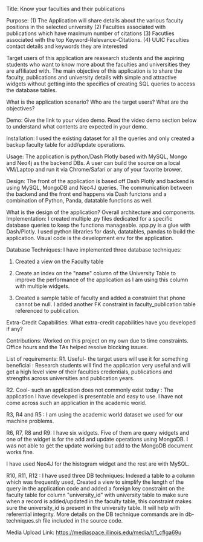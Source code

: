 Title: Know your faculties and their publications

Purpose:
(1) The Application will share details about the various faculty positions in the selected university
(2) Faculties associated with publications which have maximum number of citations
(3) Facutlies associated with the top Keyword-Relevance-Citations.
(4) UUIC Faculties contact details and keywords they are interested


Target users of this application are reasearch students and the aspiring students who want to know more about the faculties and universities they are affiliated with.
The main objective of this application is to share the faculty, publications and university details with simple and attractive widgets without getting into the specifics of creating SQL queries to access the database tables.

What is the application scenario? Who are the target users? What are the objectives?

Demo: Give the link to your video demo. Read the video demo section below to understand what contents are expected in your demo.

Installation: I used the existing dataset for all the queries and only created a backup faculty table for add/update operations.

Usage: The application is python/Dash Plotly based with MySQL, Mongo and Neo4j as the backend DBs. A user can build the source on a local VM/Laptop and run it via Chrome/Safari or any of your favorite brower.

Design: The front of the application is based off Dash Plotly and backend is using MySQL, MongoDB and Neo4J queries. The communication between the backend and the front end happens via Dash functons and a combination of Python, Panda, datatable functions as well.

What is the design of the application? Overall architecture and components.
Implementation:  I created multiple .py files dedicated for a specific database queries to keep the functiona manageable. app.py is a glue with Dash/Plotly.
I used python libraries for dash, datatables, pandas to build the application. Visual code is the development env for the application.


Database Techniques: I have implemented three database techniques:
1. Created a view on the Faculty table

2. Create an index on the "name" column of the University Table to improve the performance of the application as I am using this column with multiple widgets.

3. Created a sample table of faculty and added a constraint that phone cannot be null. I added another FK constraint in faculty_publication table referenced to publication.

Extra-Credit Capabilities: What extra-credit capabilities have you developed if any?

Contributions: Worked on this project on my own due to time constraints. Office hours and the TAs helped resolve blocking issues.


List of requirements:
 R1. Useful- the target users will use it for something beneficial : Research students will find the application very useful and will get a high level view of their faculties credentials, publications and strengths across universities and publication years.

 R2. Cool- such an application does not commonly exist today  : The application I have developed is presentable and easy to use. I have not come across such an application in the academic world.

R3, R4 and R5 : I am using the academic world dataset we used for our machine problems.

R6, R7, R8 and R9: I have  six widgets. Five  of them are query widgets and one of the widget is for the add and update operations using MongoDB. I was not able to get the update working but add to the MongoDB document works fine.

I have used Neo4J for the histogram widget and the rest are with MySQL.

R10, R11, R12 : I have used three DB techniques: Indexed a table to a column which was frequently used, Created a view to simplify the length of the query in the application code and added a foreign key constraint on the faculty table for column "university_id" with university table to make sure when a record is added/updated in the faculty table, this constraint makes sure the university_id is present in the university table. It will help with referential integrity. More details on the DB technique commands are in db-techniques.sh file included in the source code.



Media Upload Link: https://mediaspace.illinois.edu/media/t/1_cflga69u 
